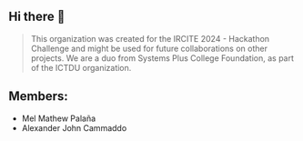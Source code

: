 ## Hi there 👋

<!--

**Here are some ideas to get you started:**

🙋‍♀️ A short introduction - what is your organization all about?
🌈 Contribution guidelines - how can the community get involved?
👩‍💻 Useful resources - where can the community find your docs? Is there anything else the community should know?
🍿 Fun facts - what does your team eat for breakfast?
🧙 Remember, you can do mighty things with the power of [Markdown](https://docs.github.com/github/writing-on-github/getting-started-with-writing-and-formatting-on-github/basic-writing-and-formatting-syntax)
-->

> This organization was created for the IRCITE 2024 - Hackathon Challenge and might be used for future collaborations on other projects. We are a duo from Systems Plus College Foundation, as part of the ICTDU organization.

## Members:
- Mel Mathew Palaña
- Alexander John Cammaddo

